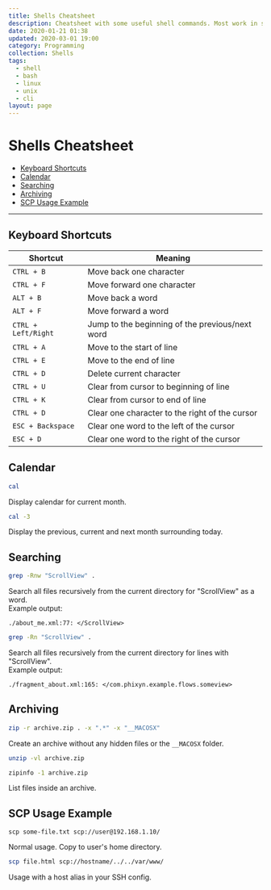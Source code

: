 ```yaml
---
title: Shells Cheatsheet
description: Cheatsheet with some useful shell commands. Most work in shell and bash.
date: 2020-01-21 01:38
updated: 2020-03-01 19:00
category: Programming
collection: Shells
tags:
  - shell
  - bash
  - linux
  - unix
  - cli
layout: page
---
```


# Shells Cheatsheet

- [Keyboard Shortcuts](#keyboard-shortcuts)
- [Calendar](#calendar)
- [Searching](#searching)
- [Archiving](#archiving)
- [SCP Usage Example](#scp-usage-example)

- - -

## Keyboard Shortcuts

| Shortcut            | Meaning                                         |
| ------------------- | ----------------------------------------------- |
| `CTRL + B`          | Move back one character                         |
| `CTRL + F`          | Move forward one character                      |
| `ALT + B`           | Move back a word                                |
| `ALT + F`           | Move forward a word                             |
| `CTRL + Left/Right` | Jump to the beginning of the previous/next word |
| `CTRL + A`          | Move to the start of line                       |
| `CTRL + E`          | Move to the end of line                         |
| `CTRL + D`          | Delete current character                        |
| `CTRL + U`          | Clear from cursor to beginning of line          |
| `CTRL + K`          | Clear from cursor to end of line                |
| `CTRL + D`          | Clear one character to the right of the cursor  |
| `ESC + Backspace`   | Clear one word to the left of the cursor        |
| `ESC + D`           | Clear one word to the right of the cursor       |

## Calendar

```sh
cal
```

Display calendar for current month.

```sh
cal -3
```

Display the previous, current and next month surrounding today.

## Searching

```sh
grep -Rnw "ScrollView" .
```

Search all files recursively from the current directory for "ScrollView" as a word.  
Example output:

`./about_me.xml:77: </ScrollView>`

```sh
grep -Rn "ScrollView" .
```

Search all files recursively from the current directory for lines with "ScrollView".  
Example output:

`./fragment_about.xml:165: </com.phixyn.example.flows.someview>`

## Archiving

```sh
zip -r archive.zip . -x ".*" -x "__MACOSX"
```

Create an archive without any hidden files or the `__MACOSX` folder.

```sh
unzip -vl archive.zip
```

```sh
zipinfo -1 archive.zip
```

List files inside an archive.

## SCP Usage Example

```
scp some-file.txt scp://user@192.168.1.10/
```

Normal usage. Copy to user's home directory.

```sh
scp file.html scp://hostname/../../var/www/
```

Usage with a host alias in your SSH config.
